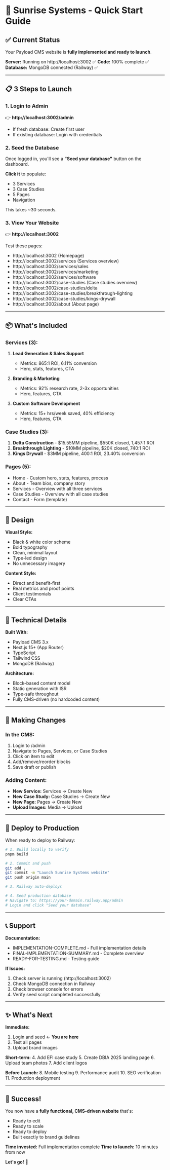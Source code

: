 # 🚀 Sunrise Systems - Quick Start Guide

## ✅ Current Status

Your Payload CMS website is **fully implemented and ready to launch**.

**Server:** Running on http://localhost:3002 ✅
**Code:** 100% complete ✅
**Database:** MongoDB connected (Railway) ✅

---

## 📋 3 Steps to Launch

### 1. Login to Admin
👉 **http://localhost:3002/admin**

- If fresh database: Create first user
- If existing database: Login with credentials

### 2. Seed the Database
Once logged in, you'll see a **"Seed your database"** button on the dashboard.

**Click it** to populate:
- 3 Services
- 3 Case Studies  
- 5 Pages
- Navigation

This takes ~30 seconds.

### 3. View Your Website
👉 **http://localhost:3002**

Test these pages:
- http://localhost:3002 (Homepage)
- http://localhost:3002/services (Services overview)
- http://localhost:3002/services/sales
- http://localhost:3002/services/marketing
- http://localhost:3002/services/software
- http://localhost:3002/case-studies (Case studies overview)
- http://localhost:3002/case-studies/delta
- http://localhost:3002/case-studies/breakthrough-lighting
- http://localhost:3002/case-studies/kings-drywall
- http://localhost:3002/about (About page)

---

## 📦 What's Included

### Services (3):
1. **Lead Generation & Sales Support**
   - Metrics: 865:1 ROI, 6.11% conversion
   - Hero, stats, features, CTA

2. **Branding & Marketing**
   - Metrics: 92% research rate, 2-3x opportunities
   - Hero, features, CTA

3. **Custom Software Development**
   - Metrics: 15+ hrs/week saved, 40% efficiency
   - Hero, features, CTA

### Case Studies (3):
1. **Delta Construction** - $15.55MM pipeline, $550K closed, 1,457:1 ROI
2. **Breakthrough Lighting** - $10MM pipeline, $20K closed, 740:1 ROI
3. **Kings Drywall** - $3MM pipeline, 400:1 ROI, 23.40% conversion

### Pages (5):
- Home - Custom hero, stats, features, process
- About - Team bios, company story
- Services - Overview with all three services
- Case Studies - Overview with all case studies
- Contact - Form (template)

---

## 🎨 Design

**Visual Style:**
- Black & white color scheme
- Bold typography
- Clean, minimal layout
- Type-led design
- No unnecessary imagery

**Content Style:**
- Direct and benefit-first
- Real metrics and proof points
- Client testimonials
- Clear CTAs

---

## 🔧 Technical Details

**Built With:**
- Payload CMS 3.x
- Next.js 15+ (App Router)
- TypeScript
- Tailwind CSS
- MongoDB (Railway)

**Architecture:**
- Block-based content model
- Static generation with ISR
- Type-safe throughout
- Fully CMS-driven (no hardcoded content)

---

## 📝 Making Changes

### In the CMS:
1. Login to /admin
2. Navigate to Pages, Services, or Case Studies
3. Click on item to edit
4. Add/remove/reorder blocks
5. Save draft or publish

### Adding Content:
- **New Service:** Services → Create New
- **New Case Study:** Case Studies → Create New
- **New Page:** Pages → Create New
- **Upload Images:** Media → Upload

---

## 🚀 Deploy to Production

When ready to deploy to Railway:

```bash
# 1. Build locally to verify
pnpm build

# 2. Commit and push
git add .
git commit -m "Launch Sunrise Systems website"
git push origin main

# 3. Railway auto-deploys

# 4. Seed production database
# Navigate to: https://your-domain.railway.app/admin
# Login and click "Seed your database"
```

---

## 📞 Support

**Documentation:**
- IMPLEMENTATION-COMPLETE.md - Full implementation details
- FINAL-IMPLEMENTATION-SUMMARY.md - Complete overview
- READY-FOR-TESTING.md - Testing guide

**If Issues:**
1. Check server is running (http://localhost:3002)
2. Check MongoDB connection in Railway
3. Check browser console for errors
4. Verify seed script completed successfully

---

## ✨ What's Next

**Immediate:**
1. Login and seed ← **You are here**
2. Test all pages
3. Upload brand images

**Short-term:**
4. Add EFI case study
5. Create DBIA 2025 landing page
6. Upload team photos
7. Add client logos

**Before Launch:**
8. Mobile testing
9. Performance audit
10. SEO verification
11. Production deployment

---

## 🎯 Success!

You now have a **fully functional, CMS-driven website** that's:
- Ready to edit
- Ready to scale
- Ready to deploy
- Built exactly to brand guidelines

**Time invested:** Full implementation complete
**Time to launch:** 10 minutes from now

**Let's go! 🚀**

